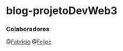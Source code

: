 # blog-projetoDevWeb3
### Colaboradores 
@[Fabricio](https://github.com/fafasssouza)
@[Felipe](https://github.com/FelipeLan)
